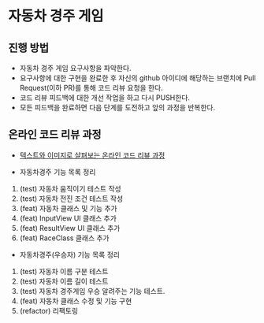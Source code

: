 # 자동차 경주 게임
## 진행 방법
* 자동차 경주 게임 요구사항을 파악한다.
* 요구사항에 대한 구현을 완료한 후 자신의 github 아이디에 해당하는 브랜치에 Pull Request(이하 PR)를 통해 코드 리뷰 요청을 한다.
* 코드 리뷰 피드백에 대한 개선 작업을 하고 다시 PUSH한다.
* 모든 피드백을 완료하면 다음 단계를 도전하고 앞의 과정을 반복한다.

## 온라인 코드 리뷰 과정
* [텍스트와 이미지로 살펴보는 온라인 코드 리뷰 과정](https://github.com/next-step/nextstep-docs/tree/master/codereview)


* 자동차경주 기능 목록 정리
1. (test) 자동차 움직이기 테스트 작성
2. (test) 자동차 전진 조건 테스트 작성
3. (feat) 자동차 클래스 및 기능 추가
4. (feat) InputView UI 클래스 추가
5. (feat) ResultView UI 클래스 추가
6. (feat) RaceClass 클래스 추가


* 자동차경주(우승자) 기능 목록 정리
1. (test) 자동차 이름 구분 테스트
2. (test) 자동차 이름 길이 테스트
3. (test) 자동차 경주게임 우승 알려주는 기능 테스트.
4. (feat) 자동차 클래스 수정 및 기능 구현
5. (refactor) 리팩토링
